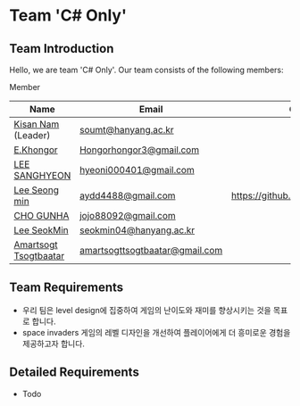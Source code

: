 # Team 'C# Only' 
## Team Introduction
Hello, we are team 'C# Only'. Our team consists of the following members:

Member

| Name                                             | Email                   | Github Address                               |
|--------------------------------------------------|-------------------------|----------------------------------------------|
| [Kisan Nam](https://github.com/soumt-r) (Leader) | soumt@hanyang.ac.kr     |                                              |
| [E.Khongor]()                                    | Hongorhongor3@gmail.com |                                              |
| [LEE SANGHYEON]()                                | hyeoni000401@gmail.com  |                                              |
| [Lee Seong min]()                                | aydd4488@gmail.com      |  https://github.com/lookback03/lookback03     |
| [CHO GUNHA]()                                    | jojo88092@gmail.com |                                                  |
| [Lee SeokMin]()                                  | seokmin04@hanyang.ac.kr |                                              |
| [Amartsogt Tsogtbaatar]()                        | amartsogttsogtbaatar@gmail.com |                                       |

## Team Requirements
- 우리 팀은 level design에 집중하여 게임의 난이도와 재미를 향상시키는 것을 목표로 합니다.
- space invaders 게임의 레벨 디자인을 개선하여 플레이어에게 더 흥미로운 경험을 제공하고자 합니다.

## Detailed Requirements
- Todo
